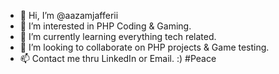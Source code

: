 - 👋 Hi, I’m @aazamjafferii
- 👀 I’m interested in PHP Coding & Gaming.
- 🌱 I’m currently learning everything tech related.
- 💞️ I’m looking to collaborate on PHP projects & Game testing.
- 📫 Contact me thru LinkedIn or Email. :)
#Peace

<!---
aazamjafferii/aazamjafferii is a ✨ special ✨ repository because its `README.md` (this file) appears on your GitHub profile.
You can click the Preview link to take a look at your changes.
--->
